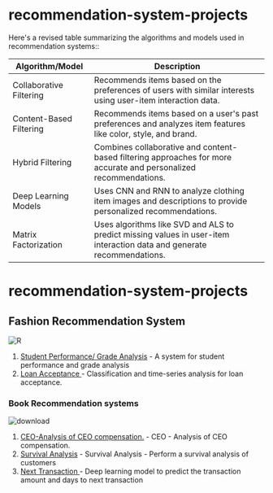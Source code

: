 # recommendation-system-projects

 Here's a revised table summarizing the algorithms and models used in recommendation systems::

| Algorithm/Model | Description |
|-----------------|-------------|
| Collaborative Filtering | Recommends items based on the preferences of users with similar interests using user-item interaction data.|
| Content-Based Filtering | Recommends items based on a user's past preferences and analyzes item features like color, style, and brand.|
| Hybrid Filtering | Combines collaborative and content-based filtering approaches for more accurate and personalized recommendations.|
| Deep Learning Models | Uses CNN and RNN to analyze clothing item images and descriptions to provide personalized recommendations.|
| Matrix Factorization | Uses algorithms like SVD and ALS to predict missing values in user-item interaction data and generate recommendations.|


# recommendation-system-projects



<h2>Fashion Recommendation System</h2>

![R](https://github.com/mohansharma077/-Education-and-Research-Projects-on-Machine-Learning-and-data-science/assets/104629829/0114c35a-5458-4012-9199-9754e58cfcbd)

1. [Student Performance/ Grade Analysis](https://github.com/mohansharma077/Student-Performance-Grade-Analysis-and-Prediction-) - A system for student performance and grade analysis <br/>
2. [Loan Acceptance ](https://github.com/mohansharma077/Loan-Acceptance) -  Classification and time-series analysis for loan acceptance.<br/>



<h3>Book Recommendation systems</h3>

![download](https://github.com/mohansharma077/-Education-and-Research-Projects-on-Machine-Learning-and-data-science/assets/104629829/b3f6a2e8-6e81-4fc3-8628-0caee472b4e6)



1. [CEO-Analysis of CEO compensation.](https://github.com/mohansharma077/-Fraud-Detection-On-Credit-Card-Transactions) - CEO - Analysis of CEO compensation.<br/>
2. [Survival Analysis](https://github.com/mohansharma077/Survival-Analysis-of-Customers) - Survival Analysis - Perform a survival analysis of customers<br/>
3. [Next Transaction ](https://github.com/mohansharma077/Customer-Next-Transaction-Prediction/) - Deep learning model to predict the transaction amount and days to next transaction<br/>


